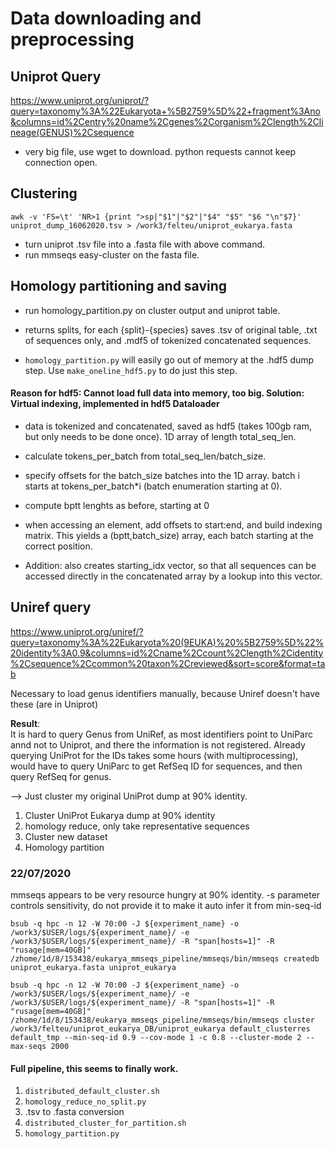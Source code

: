 # Data downloading and preprocessing

## Uniprot Query
https://www.uniprot.org/uniprot/?query=taxonomy%3A%22Eukaryota+%5B2759%5D%22+fragment%3Ano&columns=id%2Centry%20name%2Cgenes%2Corganism%2Clength%2Clineage(GENUS)%2Csequence
 - very big file, use wget to download. python requests cannot keep connection open.

## Clustering

    awk -v 'FS=\t' 'NR>1 {print ">sp|"$1"|"$2"|"$4" "$5" "$6 "\n"$7}' uniprot_dump_16062020.tsv > /work3/felteu/uniprot_eukarya.fasta

- turn uniprot .tsv file into a .fasta file with above command.
- run mmseqs easy-cluster on the fasta file.

## Homology partitioning and saving

- run homology_partition.py on cluster output and uniprot table.
- returns splits, for each {split}-{species} saves .tsv of original table, .txt of sequences only, and .mdf5 of tokenized concatenated sequences.

- `homology_partition.py` will easily go out of memory at the .hdf5 dump step. Use `make_oneline_hdf5.py` to do just this step.

#### Reason for hdf5: Cannot load full data into memory, too big. Solution: Virtual indexing, implemented in hdf5 Dataloader
- data is tokenized and concatenated, saved as hdf5 (takes 100gb ram, but only needs to be done once). 1D array of length total_seq_len.
- calculate tokens_per_batch from total_seq_len/batch_size.
- specify offsets for the batch_size batches into the 1D array. batch i starts at tokens_per_batch*i (batch enumeration starting at 0).
- compute bptt lenghts as before, starting at 0
- when accessing an element, add offsets to start:end, and build indexing matrix. This yields a (bptt,batch_size) array, each batch starting at the correct position.


- Addition: also creates starting_idx vector, so that all sequences can be accessed directly in the concatenated array by a lookup into this vector.


## Uniref query
https://www.uniprot.org/uniref/?query=taxonomy%3A%22Eukaryota%20(9EUKA)%20%5B2759%5D%22%20identity%3A0.9&columns=id%2Cname%2Ccount%2Clength%2Cidentity%2Csequence%2Ccommon%20taxon%2Creviewed&sort=score&format=tab

Necessary to load genus identifiers manually, because Uniref doesn't have these (are in Uniprot)

__Result__:  
It is hard to query Genus from UniRef, as most identifiers point to UniParc annd not to Uniprot, and there the information is not registered. 
Already querying UniProt for the IDs takes some hours (with multiprocessing), would have to query UniParc to get RefSeq ID for sequences, and then query RefSeq for genus.  

--> Just cluster my original UniProt dump at 90% identity.


1. Cluster UniProt Eukarya dump at 90% identity
2. homology reduce, only take representative sequences
3. Cluster new dataset
4. Homology partition


### 22/07/2020

mmseqs appears to be very resource hungry at 90% identity.
-s parameter controls sensitivity, do not provide it to make it auto infer it from min-seq-id
```
bsub -q hpc -n 12 -W 70:00 -J ${experiment_name} -o /work3/$USER/logs/${experiment_name}/ -e /work3/$USER/logs/${experiment_name}/ -R "span[hosts=1]" -R "rusage[mem=40GB]" /zhome/1d/8/153438/eukarya_mmseqs_pipeline/mmseqs/bin/mmseqs createdb uniprot_eukarya.fasta uniprot_eukarya

bsub -q hpc -n 12 -W 70:00 -J ${experiment_name} -o /work3/$USER/logs/${experiment_name}/ -e /work3/$USER/logs/${experiment_name}/ -R "span[hosts=1]" -R "rusage[mem=40GB]" /zhome/1d/8/153438/eukarya_mmseqs_pipeline/mmseqs/bin/mmseqs cluster /work3/felteu/uniprot_eukarya_DB/uniprot_eukarya default_clusterres default_tmp --min-seq-id 0.9 --cov-mode 1 -c 0.8 --cluster-mode 2 --max-seqs 2000

```
#### Full pipeline, this seems to finally work.
1. `distributed_default_cluster.sh`
2. `homology_reduce_no_split.py`
3. .tsv to .fasta conversion
4. `distributed_cluster_for_partition.sh`
5. `homology_partition.py`
